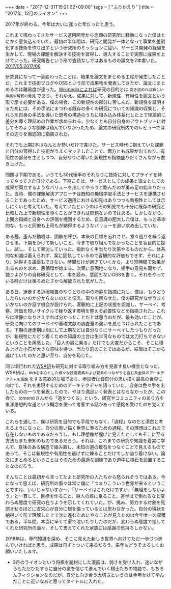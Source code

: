 +++
date = "2017-12-31T15:21:02+09:00"
tags = [ "ふりかえり" ]
title = "2017年, 12月のライオン"
+++

2017年が終わる。今年は大いに迷った年だったと思う。

これまで携わってきたサービス運用開発から念願の研究所に移動になった僕はとにかく意気込んでいた。最初の半年間は、研究と開発が一体となって事業を差別化する技術を作り出すという研究所のミッションに従い、サービス開発の経験を生かして、現場の課題を解決する技術を習得し、導入することで実際に成果を上げていった。研究報告という形で査読なしではあるものの論文を2本書いた。[2017/05](https://rand.pepabo.com/article/2017/06/19/iot37-miyakey/),[2017/06](https://rand.pepabo.com/article/2017/06/28/iot38-miyakey/)

研究員になって一番変わったことは、結果を論文をまとめる工程が発生したことだ。これまで技術ブログやOSSという形で成果物を発表してきたが、論文にまとめるのは難易度が違った。[Wikipediaによれば](https://ja.wikipedia.org/wiki/%E7%A0%94%E7%A9%B6)研究の目的とは `突き詰めれば新しい事実や解釈の発見` であり、それゆえ、成果に対して、新規性、有用性を論文という形で示す必要がある。僕の場合、この新規性の部分に苦しんだ。新規性を証明するためには、その手法にまつわる既存の多くの研究についての知識の収集と、それらを自身の手法を導いた思考の構造のうちに組み込み体系化した上で理論的に差分を導く理詰めの作業が求められる。少なくとも自分自身のアウトプットに対してそのような訓練は積んでいなかったため、論文の研究所内でのレビューではその辺りを徹底的に指摘された。

それでも上期2本はなんとか勢いだけで書けた。サービス時代に抱えていた課題と自分の習得した技術がうまくマッチしたことで、両方とも成果が出ており、有用性の部分を主としつつ、自分なりに導いた新規性も指摘盛りだくさんながら書き上げた。

問題は下期である。いうても30代後半のそれなりに技術に対してプライドを持ってやってきた自分である。下期こそは、サービスとしての成果と論文としての成果が両立するようなバリューを出してやろうと臨んだのが勇み足の始まりだった。当時、僕の課題解決アプローチは既知の機械学習手法とサービスを連携させることであったため、サービス適用における知見はありつつも新規性としては示しにくいと考えていた。考えていたというのはその知見でも十分に既存の研究と比較した上で新規性を導くことができれば問題ないのではある。しかしながら、上期の指摘と自身への評価を挽回するため、自意識の肥大した僕は、もっと革命的な、もっと同僚も上司もが納得するようなバリューを追い求め出していた。

ある種、歪んだ動機は、固執を呼び、本来の目標を忘れさせ、堂々巡りを繰り返させる。下期をかけて新しいこと、今まで取り組んでなかったことを盲目的に探し、試し、そして撃沈していった。指針なく手当たり次第やるものだから、体系的な知識は蓄えられず、案に固執しているので客観的な評価もできず、それにより、納得する議論もできない。時間だけが過ぎていくから、より短時間で効果が出るものを求め、悪循環が始まる。次第に意固地になり、相手の意見も聞かず、独りよがりの自称研究として、本を読み、意図もないOSSを書く。それをやっている時だけは後ろめたさから解放された気がした。

ある日、迷走する近況報告のやりとりの中の冷静な指摘に対し、僕は、もうどうしたらいいのか分からないのだと伝え、周りを困らせた。僕の研究がなぜうまくいかないのか話す機会が設けられ、客観的に上記の状態を認識し、サーベイ、考察、評価を短いサイクルで繰り返す環境を整える必要性などを指摘された。これらは冷静になりさえすれば分かったことだとは思うのだが、最も効いたことが、研究に向けてのサーベイや基礎文献の調査量の違いを見せつけられたことである。下期の迷走期は別にして上期などは自分なりにサーベイしたつもりだったが、新規性にたどり着くための知識の土台は生半可なものでは太刀打ちできないということを痛感した。「巨人の肩に乗る」だけでも大変だからこそ、そこに積み上げた小石が大きな意味を持つ、当たり前のことではあるが、結局はそこから逃げていたのだと思い至り、自分を恥じた。

同じ頃行われた[WSA研](http://websystemarchitecture.hatenablog.jp/entry/2017/12/17/133301)も研究に対する取り組み方を見直す良い機会となった。WSA研は、`Webを中心とした様々な技術要素および要素のつながりを含む系全体のアーキテクチャを議論` をする意欲的な場であり、参加者は皆自分の思い描く最高の世界に向けて、それを実現するためのアーキテクチャを語っていた。自身は色々手を出したものの一つを発表したので、やはり満足いく発表とはならなかったが、この会で、tomomiiさんから「道をつくる」という、研究やコミュニティのあり方を東洋思想的な道という概念を使って考察する話があって感銘を受けたのを覚えている。

これらを通して、僕は研究を目的でも手段でもなく、「過程」なのだと漠然と考えるようになった。自分の思い描く世界に至るための過程。その理想はこれまで存在しないものであるだろうし、もし理想像が朧げに見えたとしてもそこに至る方法もまた未知のものであるだろう。それは、これまでの研究や知識を着実に学んで、意味のある構造で組み直し、未知の道の敷石をつなぐことで見えるものであって、そこは新規性や有用性を逃げずに練ることだけでしか辿り着けない。論文にまとめるということはそのための最適な訓練であり道中に標石を設置することなのだろう。

そんなことは最初から言ってたよと研究所の人たちから怒られそうではある。今になって思えば、研究所の面々は常に僕に「つまりこういう世界が来るということですね、いいじゃないすか〜」「サーベイはこれだけですか」「無理をしないよう」と一貫して、目標を作ること、巨人の肩に乗ること、道半ばで倒れるなと変わらぬ態度で研究の在りようを示してくれていた。が、挑み、努力する対象を見誤ませるほどに虚栄心が自分に根を張っているとは思わなかった。自分の現状を納得いく形で理解した上で次に進むためにやることが見えたのは今年唯一の収穫である。半年間、本当に辛くて家で泣いたりしたのだが、変わらぬ態度で接してくれた研究所の面々、そして支えてくれた家族には感謝の気持ちしかない。

2018年は、専門知識を深め、そこに見えた新しき世界へ向けてただ一歩づつ進んでいければと思う。成果は自ずとついて来るだろう。来年もどうぞよろしくお願いいたします。

* 3月のライオンという将棋を題材にした漫画は、弱さを受け入れ、迷いながらもただひたすらに自分の道を信じて進んでいく棋士たちの物語で、もちろんフィクションなのだが、自分と向き合う大切さというのは今年かけて学んだことに近いなあと思ってタイトルに入れた。

